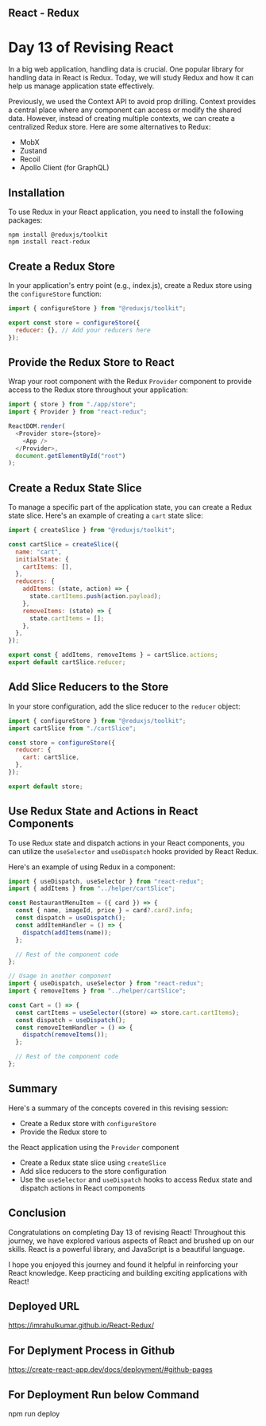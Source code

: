 ## React - Redux

# Day 13 of Revising React

In a big web application, handling data is crucial. One popular library for handling data in React is Redux. Today, we will study Redux and how it can help us manage application state effectively.

Previously, we used the Context API to avoid prop drilling. Context provides a central place where any component can access or modify the shared data. However, instead of creating multiple contexts, we can create a centralized Redux store. Here are some alternatives to Redux:

- MobX
- Zustand
- Recoil
- Apollo Client (for GraphQL)

## Installation

To use Redux in your React application, you need to install the following packages:

```
npm install @reduxjs/toolkit
npm install react-redux
```

## Create a Redux Store

In your application's entry point (e.g., index.js), create a Redux store using the `configureStore` function:

```javascript
import { configureStore } from "@reduxjs/toolkit";

export const store = configureStore({
  reducer: {}, // Add your reducers here
});
```

## Provide the Redux Store to React

Wrap your root component with the Redux `Provider` component to provide access to the Redux store throughout your application:

```javascript
import { store } from "./app/store";
import { Provider } from "react-redux";

ReactDOM.render(
  <Provider store={store}>
    <App />
  </Provider>,
  document.getElementById("root")
);
```

## Create a Redux State Slice

To manage a specific part of the application state, you can create a Redux state slice. Here's an example of creating a `cart` state slice:

```javascript
import { createSlice } from "@reduxjs/toolkit";

const cartSlice = createSlice({
  name: "cart",
  initialState: {
    cartItems: [],
  },
  reducers: {
    addItems: (state, action) => {
      state.cartItems.push(action.payload);
    },
    removeItems: (state) => {
      state.cartItems = [];
    },
  },
});

export const { addItems, removeItems } = cartSlice.actions;
export default cartSlice.reducer;
```

## Add Slice Reducers to the Store

In your store configuration, add the slice reducer to the `reducer` object:

```javascript
import { configureStore } from "@reduxjs/toolkit";
import cartSlice from "./cartSlice";

const store = configureStore({
  reducer: {
    cart: cartSlice,
  },
});

export default store;
```

## Use Redux State and Actions in React Components

To use Redux state and dispatch actions in your React components, you can utilize the `useSelector` and `useDispatch` hooks provided by React Redux.

Here's an example of using Redux in a component:

```javascript
import { useDispatch, useSelector } from "react-redux";
import { addItems } from "../helper/cartSlice";

const RestaurantMenuItem = ({ card }) => {
  const { name, imageId, price } = card?.card?.info;
  const dispatch = useDispatch();
  const addItemHandler = () => {
    dispatch(addItems(name));
  };

  // Rest of the component code
};

// Usage in another component
import { useDispatch, useSelector } from "react-redux";
import { removeItems } from "../helper/cartSlice";

const Cart = () => {
  const cartItems = useSelector((store) => store.cart.cartItems);
  const dispatch = useDispatch();
  const removeItemHandler = () => {
    dispatch(removeItems());
  };

  // Rest of the component code
};
```

## Summary

Here's a summary of the concepts covered in this revising session:

- Create a Redux store with `configureStore`
- Provide the Redux store to

the React application using the `Provider` component

- Create a Redux state slice using `createSlice`
- Add slice reducers to the store configuration
- Use the `useSelector` and `useDispatch` hooks to access Redux state and dispatch actions in React components

## Conclusion

Congratulations on completing Day 13 of revising React! Throughout this journey, we have explored various aspects of React and brushed up on our skills. React is a powerful library, and JavaScript is a beautiful language.

I hope you enjoyed this journey and found it helpful in reinforcing your React knowledge. Keep practicing and building exciting applications with React!


## Deployed URL
https://imrahulkumar.github.io/React-Redux/

## For Deplyment Process in Github
https://create-react-app.dev/docs/deployment/#github-pages

## For Deployment Run below Command
npm run deploy 


